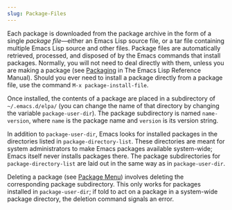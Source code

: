 ```yaml
---
slug: Package-Files
---
```


Each package is downloaded from the package archive in the form of a single *package file*—either an Emacs Lisp source file, or a tar file containing multiple Emacs Lisp source and other files. Package files are automatically retrieved, processed, and disposed of by the Emacs commands that install packages. Normally, you will not need to deal directly with them, unless you are making a package (see [Packaging](https://www.gnu.org/software/emacs/manual/html_mono/elisp.html#Packaging) in The Emacs Lisp Reference Manual). Should you ever need to install a package directly from a package file, use the command `M-x package-install-file`.

Once installed, the contents of a package are placed in a subdirectory of `~/.emacs.d/elpa/` (you can change the name of that directory by changing the variable `package-user-dir`). The package subdirectory is named `name-version`, where `name` is the package name and `version` is its version string.

In addition to `package-user-dir`, Emacs looks for installed packages in the directories listed in `package-directory-list`. These directories are meant for system administrators to make Emacs packages available system-wide; Emacs itself never installs packages there. The package subdirectories for `package-directory-list` are laid out in the same way as in `package-user-dir`.

Deleting a package (see [Package Menu](/docs/emacs/Package-Menu)) involves deleting the corresponding package subdirectory. This only works for packages installed in `package-user-dir`; if told to act on a package in a system-wide package directory, the deletion command signals an error.
